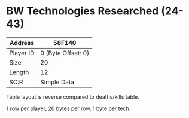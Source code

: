 
#  BW Technologies Researched (24-43)
Address   | 58F140
----------|-------------
Player ID | 0 (Byte Offset: 0)
Size 	  | 20
Length 	  | 12
SC:R      | Simple Data

Table layout is reverse compared to deaths/kills table.

1 row per player, 20 bytes per row, 1 byte per tech.
